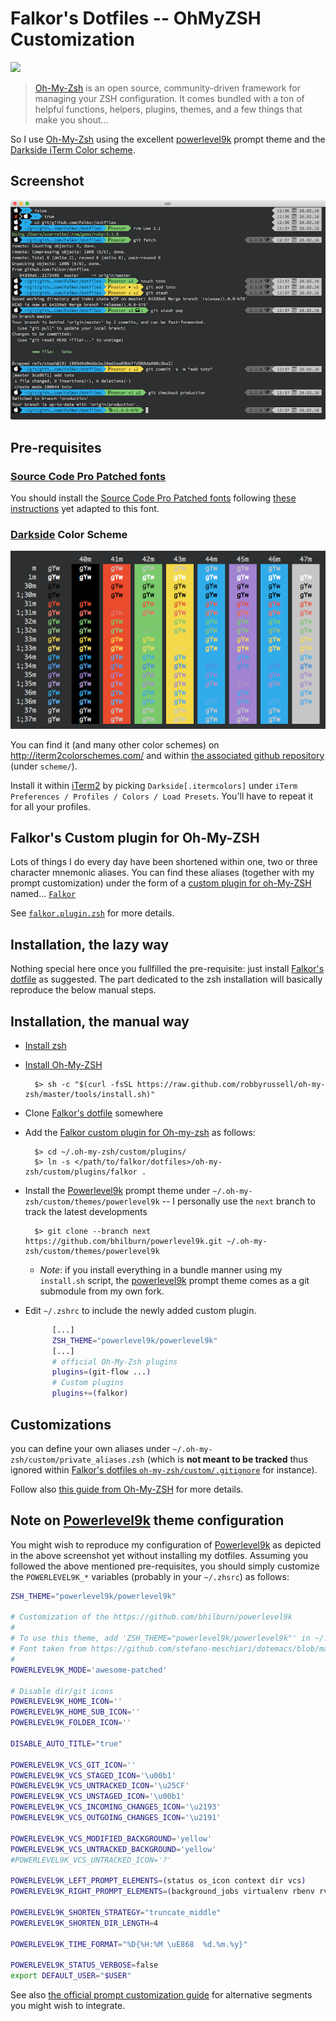 # Falkor's Dotfiles -- OhMyZSH Customization

![](http://ohmyz.sh/img/OMZLogo_BnW.png)

> [Oh-My-Zsh](http://ohmyz.sh) is an open source, community-driven framework for managing your ZSH configuration. It comes bundled with a ton of helpful functions, helpers, plugins, themes, and a few things that make you shout...

So I use [Oh-My-Zsh](http://ohmyz.sh) using the excellent [powerlevel9k](https://github.com/bhilburn/powerlevel9k) prompt theme and the [Darkside iTerm Color scheme](https://github.com/mbadolato/iTerm2-Color-Schemes/blob/master/schemes/Darkside.itermcolors).

## Screenshot

![](../screenshots/screenshot_falkor_iterm.png)

## Pre-requisites

### [Source Code Pro Patched fonts](https://github.com/stefano-meschiari/dotemacs/blob/master/SourceCodePro%2BPowerline%2BAwesome%2BRegular.ttf)

You should install the [Source Code Pro Patched fonts](https://github.com/stefano-meschiari/dotemacs/blob/master/SourceCodePro%2BPowerline%2BAwesome%2BRegular.ttf) following [these instructions](https://github.com/bhilburn/powerlevel9k/wiki/Install-Instructions#step-2-install-powerline-fonts) yet adapted to this font.

### [Darkside]() Color Scheme

![](https://github.com/mbadolato/iTerm2-Color-Schemes/raw/master/screenshots/darkside.png)

You can find it (and many other color schemes) on <http://iterm2colorschemes.com/> and within [the associated  github repository](https://github.com/mbadolato/iTerm2-Color-Schemes) (under `scheme/`).

Install it within [iTerm2](https://www.iterm2.com/) by picking `Darkside[.itermcolors]` under `iTerm Preferences / Profiles / Colors / Load Presets`.
You'll have to repeat it for all your profiles.

## Falkor's Custom plugin for Oh-My-ZSH

Lots of things I do every day have been shortened within one, two or three character mnemonic aliases.
You can find these aliases (together with my prompt customization) under the form of a [custom plugin for oh-My-ZSH](https://github.com/robbyrussell/oh-my-zsh/wiki/Customization) named... [`Falkor`](custom/plugins/falkor/falkor.plugin.zsh)

See [`falkor.plugin.zsh`](custom/plugins/falkor/falkor.plugin.zsh) for more details.

## Installation, the lazy way

Nothing special here once you fullfilled the pre-requisite: just install [Falkor's dotfile](https://github.com/Falkor/dotfile) as suggested.
The part dedicated to the zsh installation will basically reproduce the below manual steps.

## Installation, the manual way

* [Install zsh](https://github.com/robbyrussell/oh-my-zsh/wiki/Installing-ZSH)
* [Install Oh-My-ZSH](http://ohmyz.sh/)

        $> sh -c "$(curl -fsSL https://raw.github.com/robbyrussell/oh-my-zsh/master/tools/install.sh)"

* Clone [Falkor's dotfile](https://github.com/Falkor/dotfiles) somewhere
* Add the [Falkor custom plugin for Oh-my-zsh](https://github.com/Falkor/dotfiles/tree/master/oh-my-zsh/custom/plugins/falkor) as follows:

        $> cd ~/.oh-my-zsh/custom/plugins/
        $> ln -s </path/to/falkor/dotfiles>/oh-my-zsh/custom/plugins/falkor .

* Install the [Powerlevel9k](https://github.com/bhilburn/powerlevel9k) prompt theme under `~/.oh-my-zsh/custom/themes/powerlevel9k` -- I personally use the `next` branch to track the latest developments

        $> git clone --branch next https://github.com/bhilburn/powerlevel9k.git ~/.oh-my-zsh/custom/themes/powerlevel9k

  - _Note_: if you install everything in a bundle manner using my `install.sh` script, the [powerlevel9k](https://github.com/bhilburn/powerlevel9k) prompt theme comes as a git submodule from my own fork.

* Edit `~/.zshrc` to include the newly added custom plugin.

  ~~~bash
        [...]
        ZSH_THEME="powerlevel9k/powerlevel9k"
        [...]
        # official Oh-My-Zsh plugins
        plugins=(git-flow ...)
        # Custom plugins
        plugins+=(falkor)
  ~~~


## Customizations

you can define your own aliases under `~/.oh-my-zsh/custom/private_aliases.zsh` (which is **not meant to be tracked** thus ignored within [Falkor's dotfiles `oh-my-zsh/custom/.gitignore`](.gitignore) for instance).

Follow also [this guide from Oh-My-ZSH](https://github.com/robbyrussell/oh-my-zsh/wiki/Customization) for more details.

## Note on [Powerlevel9k](https://github.com/bhilburn/powerlevel9k) theme configuration

You might wish to reproduce my configuration of [Powerlevel9k](https://github.com/bhilburn/powerlevel9k) as depicted in the above screenshot yet without installing my dotfiles.
Assuming you followed the above mentioned pre-requisites, you should simply customize the `POWERLEVEL9K_*` variables (probably in your `~/.zhsrc`) as follows:

~~~zsh
ZSH_THEME="powerlevel9k/powerlevel9k"

# Customization of the https://github.com/bhilburn/powerlevel9k
#
# To use this theme, add 'ZSH_THEME="powerlevel9k/powerlevel9k"' in ~/.zshrc
# Font taken from https://github.com/stefano-meschiari/dotemacs/blob/master/SourceCodePro%2BPowerline%2BAwesome%2BRegular.ttf
#
POWERLEVEL9K_MODE='awesome-patched'

# Disable dir/git icons
POWERLEVEL9K_HOME_ICON=''
POWERLEVEL9K_HOME_SUB_ICON=''
POWERLEVEL9K_FOLDER_ICON=''

DISABLE_AUTO_TITLE="true"

POWERLEVEL9K_VCS_GIT_ICON=''
POWERLEVEL9K_VCS_STAGED_ICON='\u00b1'
POWERLEVEL9K_VCS_UNTRACKED_ICON='\u25CF'
POWERLEVEL9K_VCS_UNSTAGED_ICON='\u00b1'
POWERLEVEL9K_VCS_INCOMING_CHANGES_ICON='\u2193'
POWERLEVEL9K_VCS_OUTGOING_CHANGES_ICON='\u2191'

POWERLEVEL9K_VCS_MODIFIED_BACKGROUND='yellow'
POWERLEVEL9K_VCS_UNTRACKED_BACKGROUND='yellow'
#POWERLEVEL9K_VCS_UNTRACKED_ICON='?'

POWERLEVEL9K_LEFT_PROMPT_ELEMENTS=(status os_icon context dir vcs)
POWERLEVEL9K_RIGHT_PROMPT_ELEMENTS=(background_jobs virtualenv rbenv rvm time)

POWERLEVEL9K_SHORTEN_STRATEGY="truncate_middle"
POWERLEVEL9K_SHORTEN_DIR_LENGTH=4

POWERLEVEL9K_TIME_FORMAT="%D{%H:%M \uE868  %d.%m.%y}"

POWERLEVEL9K_STATUS_VERBOSE=false
export DEFAULT_USER="$USER"

~~~

See also [the official prompt customization guide](https://github.com/bhilburn/powerlevel9k#prompt-customization) for alternative segments you might wish to integrate.
